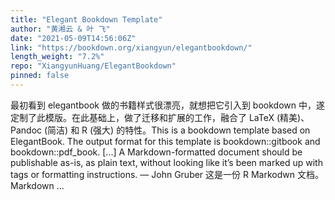 ```yaml
---
title: "Elegant Bookdown Template"
author: "黄湘云 & 叶 飞"
date: "2021-05-09T14:56:06Z"
link: "https://bookdown.org/xiangyun/elegantbookdown/"
length_weight: "7.2%"
repo: "XiangyunHuang/ElegantBookdown"
pinned: false
---
```


最初看到 elegantbook 做的书籍样式很漂亮，就想把它引入到 bookdown 中，遂定制了此模版。在此基础上，做了迁移和扩展的工作，融合了 LaTeX (精美)、Pandoc (简洁) 和 R (强大) 的特性。This is a bookdown template based on ElegantBook. The output format for this template is bookdown::gitbook and bookdown::pdf_book. [...] A Markdown-formatted document should be publishable as-is, as plain text, without looking like it’s been marked up with tags or formatting instructions. — John Gruber 这是一份 R Markodwn 文档。 Markdown ...
